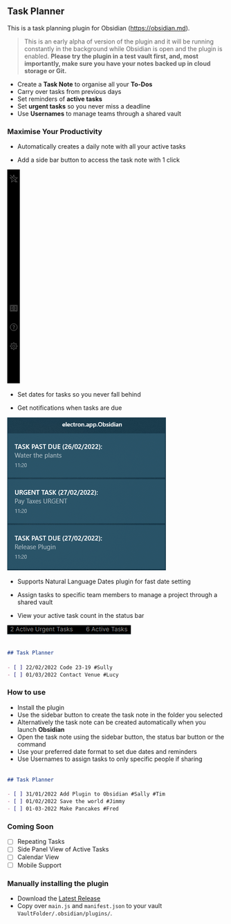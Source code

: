 ## Task Planner

This is a task planning plugin for Obsidian (https://obsidian.md).

> This is an early alpha of version of the plugin and it will be running constantly in the background while Obsidian is open and the plugin is enabled. **Please try the plugin in a test vault first, and, most importantly, make sure you have your notes backed up in cloud storage or Git.**

- Create a **Task Note** to organise all your **To-Dos**
- Carry over tasks from previous days
- Set reminders of **active tasks**
- Set **urgent tasks** so you never miss a deadline
- Use **Usernames** to manage teams through a shared vault

### Maximise Your Productivity

- Automatically creates a daily note with all your active tasks

- Add a side bar button to access the task note with 1 click

![SideBar](https://github.com/eoghano4321/TaskPlanner/blob/master/images/SideBar.png)

- Set dates for tasks so you never fall behind

- Get notifications when tasks are due

![Notifs](https://github.com/eoghano4321/TaskPlanner/blob/master/images/Notifications.png)

- Supports Natural Language Dates plugin for fast date setting

- Assign tasks to specific team members to manage a project through a shared vault

- View your active task count in the status bar

![StatusBar](https://github.com/eoghano4321/TaskPlanner/blob/master/images/Status%20Bar.png)

```markdown

## Task Planner

- [ ] 22/02/2022 Code 23-19 #Sully
- [ ] 01/03/2022 Contact Venue #Lucy
```


### How to use

- Install the plugin
- Use the sidebar button to create the task note in the folder you selected
- Alternatively the task note can be created automatically when you launch **Obsidian**
- Open the task note using the sidebar button, the status bar button or the command
- Use your preferred date format to set due dates and reminders
- Use Usernames to assign tasks to only specific people if sharing

```markdown

## Task Planner

- [ ] 31/01/2022 Add Plugin to Obsidian #Sally #Tim
- [ ] 01/02/2022 Save the world #Jimmy
- [ ] 01-03-2022 Make Pancakes #Fred

```



### Coming Soon

- [ ] Repeating Tasks
- [ ] Side Panel View of Active Tasks
- [ ] Calendar View
- [ ] Mobile Support

### Manually installing the plugin

- Download the [Latest Release](https://github.com/eoghano4321/TaskPlanner/releases/tag/v0.1.0)
- Copy over `main.js` and `manifest.json` to your vault `VaultFolder/.obsidian/plugins/`.

